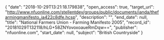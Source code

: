 {
  "date": "2018-10-29T13:21:18.179838", 
  "open_access": true, 
  "target_url": "http://www.nfuonline.com/stellentdev/groups/public/documents/ianda/thefarmingmanifesto_ia422c8dfe.hcsp", 
  "description": "", 
  "end_date": null, 
  "title": "National Farmers Union - Farming Manifesto 2005", 
  "record_id": "20181029T132118/hLG+58ZNYovoxoaueRmDqw==", 
  "publisher": "nfuonline.com", 
  "start_date": null, 
  "subject": "British Countryside"
}

